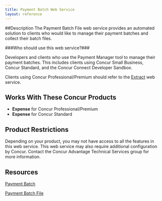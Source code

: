 ```yaml
---
title: Payment Batch Web Service 
layout: reference
---
```


##Description
The Payment Batch File web service provides an automated solution to clients who would like to manage their payment batches and collect their batch files.

###Who should use this web service?###

Developers and clients who use the Payment Manager tool to manage their payment batches. This includes clients using Concur Small Business, Concur Standard, and the Concur Connect Developer Sandbox.

Clients using Concur Professional/Premium should refer to the [Extract][1] web service.

## Works With These Concur Products
* **Expense** for Concur Professional/Premium
* **Expense** for Concur Standard

## Product Restrictions
Depending on your product, you may not have access to all the features in this web service. This web service may also require additional configuration by Concur. Contact the Concur Advantage Technical Services group for more information.

## Resources

[Payment Batch][3]

[Payment Batch File][4]


[1]: https://developer.concur.com/extract
[2]: https://developer.concur.com/api-documentation/core-concepts
[3]: https://developer.concur.com/payment-batch/payment-batch-resource
[4]: https://developer.concur.com/payment-batch/payment-batch-file-resource

